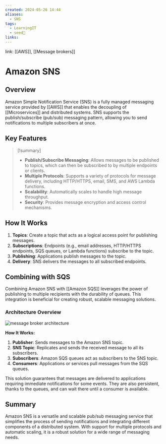 ```yaml
---
created: 2024-05-26 14:44
aliases:
  - SNS
tags:
  - LearningIT
  - seed🌱
links:
---
```


link: [[AWS]], [[Message brokers]]

# Amazon SNS

## Overview

Amazon Simple Notification Service (SNS) is a fully managed messaging service provided by [[AWS]] that enables the decoupling of [[Microservices]] and distributed systems. SNS supports the publish/subscribe (pub/sub) messaging pattern, allowing you to send notifications to multiple subscribers at once.

## Key Features

> [!summary]
> 
> - **Publish/Subscribe Messaging**: Allows messages to be published to topics, which can then be subscribed to by multiple endpoints or clients.
> - **Multiple Protocols**: Supports a variety of protocols for message delivery, including HTTP/HTTPS, email, SMS, and AWS Lambda functions.
> - **Scalability**: Automatically scales to handle high message throughput.
> - **Security**: Provides message encryption and access control mechanisms.

## How It Works

1. **Topics**: Create a topic that acts as a logical access point for publishing messages.
2. **Subscriptions**: Endpoints (e.g., email addresses, HTTP/HTTPS endpoints, SQS queues, or Lambda functions) subscribe to the topic.
3. **Publishing**: Applications publish messages to the topic.
4. **Delivery**: SNS delivers the messages to all subscribed endpoints.


## Combining with SQS

Combining Amazon SNS with [[Amazon SQS]] leverages the power of publishing to multiple recipients with the durability of queues. This integration is beneficial for creating robust, scalable messaging solutions.

### Architecture Overview

![message broker architecture](https://tsh.io/wp-content/uploads/fly-images/17921/message-broker-architecture_-800x520.png)

**How It Works:**

1. **Publisher**: Sends messages to the Amazon SNS topic.
2. **SNS Topic**: Replicates and sends the received message to all its subscribers.
3. **Subscribers**: Amazon SQS queues act as subscribers to the SNS topic.
4. **Consumers**: Applications or services pull messages from the SQS queues.

This solution guarantees that messages are delivered to applications requiring immediate notifications for some events. They are also persistent, thanks to the queues, and can wait there until a consumer is available.

## Summary

Amazon SNS is a versatile and scalable pub/sub messaging service that simplifies the process of sending notifications and integrating different components of a distributed system. With support for multiple protocols and automatic scaling, it is a robust solution for a wide range of messaging needs.

